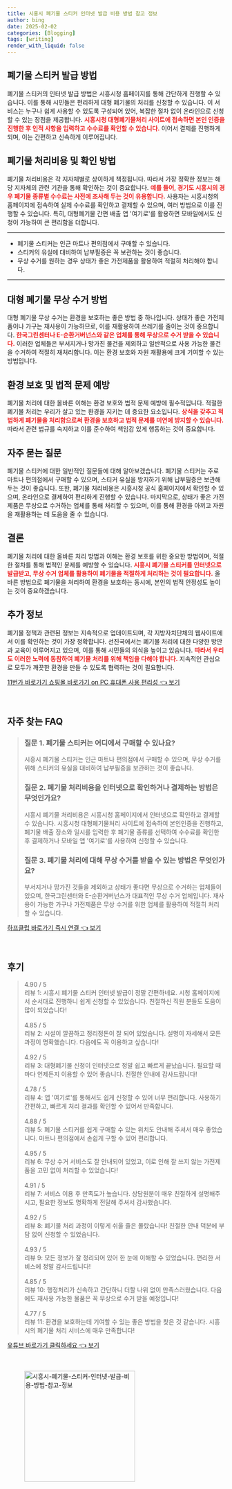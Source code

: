 ```yaml
---
title: 시흥시 폐기물 스티커 인터넷 발급 비용 방법 참고 정보
author: bing
date: 2025-02-02
categories: [Blogging]
tags: [writing]
render_with_liquid: false
---
```



<h2 id='폐기물 스티커 발급 방법'>폐기물 스티커 발급 방법</h2>

<p>폐기물 스티커의 인터넷 발급 방법은 시흥시청 홈페이지를 통해 간단하게 진행할 수 있습니다. 이를 통해 시민들은 편리하게 대형 폐기물의 처리를 신청할 수 있습니다. 이 서비스는 누구나 쉽게 사용할 수 있도록 구성되어 있어, 복잡한 절차 없이 온라인으로 신청할 수 있는 장점을 제공합니다. <b><span style="color: #ee2323;">시흥시청 대형폐기물처리 사이트에 접속하면 본인 인증을 진행한 후 인적 사항을 입력하고 수수료를 확인할 수 있습니다.</span></b> 이어서 결제를 진행하게 되며, 이는 간편하고 신속하게 이루어집니다. </p>

<h2 id='폐기물 처리비용 및 확인 방법'>폐기물 처리비용 및 확인 방법</h2>

<p>폐기물 처리비용은 각 지자체별로 상이하게 책정됩니다. 따라서 가장 정확한 정보는 해당 지자체의 관련 기관을 통해 확인하는 것이 중요합니다. <b><span style="color: #ee2323;">예를 들어, 경기도 시흥시의 경우 폐기물 종류별 수수료는 사전에 조사해 두는 것이 유용합니다.</span></b> 사용자는 시흥시청의 홈페이지에 접속하여 실제 수수료를 확인하고 결제할 수 있으며, 여러 방법으로 이를 진행할 수 있습니다. 특히, 대형폐기물 간편 배출 앱 '여기로'를 활용하면 모바일에서도 신청이 가능하여 큰 편리함을 더합니다.</p>

<hr />

<ul>
    <li>폐기물 스티커는 인근 마트나 편의점에서 구매할 수 있습니다.</li>
    <li>스티커의 유실에 대비하여 납부필증은 꼭 보관하는 것이 좋습니다.</li>
    <li>무상 수거를 원하는 경우 상태가 좋은 가전제품을 활용하여 적절히 처리해야 합니다.</li>
</ul>

<hr />

<h2 id='대형 폐기물 무상 수거 방법'>대형 폐기물 무상 수거 방법</h2>

<p>대형 폐기물 무상 수거는 환경을 보호하는 좋은 방법 중 하나입니다. 상태가 좋은 가전제품이나 가구는 재사용이 가능하므로, 이를 재활용하여 쓰레기를 줄이는 것이 중요합니다. <b><span style="color: #ee2323;">한국그린센터나 E-순환거버넌스와 같은 업체를 통해 무상으로 수거 받을 수 있습니다.</span></b> 이러한 업체들은 부서지거나 망가진 물건을 제외하고 일반적으로 사용 가능한 물건을 수거하여 적절히 재처리합니다. 이는 환경 보호와 자원 재활용에 크게 기여할 수 있는 방법입니다.</p>

<h2 id='환경 보호 및 법적 문제 예방'>환경 보호 및 법적 문제 예방</h2>

<p>폐기물 처리에 대한 올바른 이해는 환경 보호와 법적 문제 예방에 필수적입니다. 적절한 폐기물 처리는 우리가 살고 있는 환경을 지키는 데 중요한 요소입니다. <b><span style="color: #ee2323;">상식을 갖추고 적법하게 폐기물을 처리함으로써 환경을 보호하고 법적 문제를 미연에 방지할 수 있습니다.</span></b> 따라서 관련 법규를 숙지하고 이를 준수하여 책임감 있게 행동하는 것이 중요합니다.</p>

<h2 id='자주 묻는 질문'>자주 묻는 질문</h2>

<p>폐기물 스티커에 대한 일반적인 질문들에 대해 알아보겠습니다. 폐기물 스티커는 주로 마트나 편의점에서 구매할 수 있으며, 스티커 유실을 방지하기 위해 납부필증은 보관해 두는 것이 좋습니다. 또한, 폐기물 처리비용은 시흥시청 공식 홈페이지에서 확인할 수 있으며, 온라인으로 결제하여 편리하게 진행할 수 있습니다. 마지막으로, 상태가 좋은 가전제품은 무상으로 수거하는 업체를 통해 처리할 수 있으며, 이를 통해 환경을 아끼고 자원을 재활용하는 데 도움을 줄 수 있습니다.</p>

<h2 id='결론'>결론</h2>

<p>폐기물 처리에 대한 올바른 처리 방법과 이해는 환경 보호를 위한 중요한 방법이며, 적절한 절차를 통해 법적인 문제를 예방할 수 있습니다. <b><span style="color: #ee2323;">시흥시 폐기물 스티커를 인터넷으로 발급받고, 무상 수거 업체를 활용하여 폐기물을 적절하게 처리하는 것이 필요합니다.</span></b> 올바른 방법으로 폐기물을 처리하여 환경을 보호하는 동시에, 본인의 법적 안정성도 높이는 것이 중요하겠습니다.</p>

<h2 id='추가 정보'>추가 정보</h2>

<p>폐기물 정책과 관련된 정보는 지속적으로 업데이트되며, 각 지방자치단체의 웹사이트에서 이를 확인하는 것이 가장 정확합니다. 선진국에서는 폐기물 처리에 대한 다양한 방안과 교육이 이루어지고 있으며, 이를 통해 시민들의 의식을 높이고 있습니다. <b><span style="color: #ee2323;">따라서 우리도 이러한 노력에 동참하여 폐기물 처리를 위해 책임을 다해야 합니다.</span></b> 지속적인 관심으로 모두가 깨끗한 환경을 만들 수 있도록 협력하는 것이 필요합니다.</p>


<p><a class="click-button" title="11번가 바로가기 쇼핑몰 바로가기 on PC 휴대폰 사용 편리성" href="https://purplelist.github.io/posts/11%EB%B2%88%EA%B0%80-%EB%B0%94%EB%A1%9C%EA%B0%80%EA%B8%B0-%EC%87%BC%ED%95%91%EB%AA%B0-%EB%B0%94%EB%A1%9C%EA%B0%80%EA%B8%B0-on-PC-%ED%9C%B4%EB%8C%80%ED%8F%B0-%EC%82%AC%EC%9A%A9-%ED%8E%B8%EB%A6%AC%EC%84%B1/" rel="dofollow">11번가 바로가기 쇼핑몰 바로가기 on PC 휴대폰 사용 편리성 👈 보기</a></p><br>
<h2 id='자주_찾는_FAQ'>자주 찾는 FAQ</h2>
<div itemscope="" itemtype="https://schema.org/FAQPage"> 
<blockquote> 
<div itemscope="" itemprop="mainEntity" itemtype="https://schema.org/Question"> 
<h3 itemprop="name">질문 1. 폐기물 스티커는 어디에서 구매할 수 있나요?</h3> 
<div itemscope="" itemprop="acceptedAnswer" itemtype="https://schema.org/Answer"> 
<span itemprop="text"> 
<p>시흥시 폐기물 스티커는 인근 마트나 편의점에서 구매할 수 있으며, 무상 수거를 위해 스티커의 유실을 대비하여 납부필증을 보관하는 것이 좋습니다.</p> 
</span> 
</div> 
</div> 

<div itemscope="" itemprop="mainEntity" itemtype="https://schema.org/Question"> 
<h3 itemprop="name">질문 2. 폐기물 처리비용을 인터넷으로 확인하거나 결제하는 방법은 무엇인가요?</h3> 
<div itemscope="" itemprop="acceptedAnswer" itemtype="https://schema.org/Answer"> 
<span itemprop="text"> 
<p>시흥시 폐기물 처리비용은 시흥시청 홈페이지에서 인터넷으로 확인하고 결제할 수 있습니다. 시흥시청 대형폐기물처리 사이트에 접속하여 본인인증을 진행하고, 폐기물 배출 장소와 일시를 입력한 후 폐기물 종류를 선택하여 수수료를 확인한 후 결제하거나 모바일 앱 '여기로'를 사용하여 신청할 수 있습니다.</p> 
</span> 
</div> 
</div> 

<div itemscope="" itemprop="mainEntity" itemtype="https://schema.org/Question"> 
<h3 itemprop="name">질문 3. 폐기물 처리에 대해 무상 수거를 받을 수 있는 방법은 무엇인가요?</h3> 
<div itemscope="" itemprop="acceptedAnswer" itemtype="https://schema.org/Answer"> 
<span itemprop="text"> 
<p>부서지거나 망가진 것들을 제외하고 상태가 좋다면 무상으로 수거하는 업체들이 있으며, 한국그린센터와 E-순환거버넌스가 대표적인 무상 수거 업체입니다. 재사용이 가능한 가구나 가전제품은 무상 수거를 위한 업체를 활용하여 적절히 처리할 수 있습니다.</p> 
</span> 
</div> 
</div> 
</blockquote> 
</div>
<p><a class="click-button" title="하프클럽 바로가기 즉시 연결" href="https://purplelist.github.io/posts/%ED%95%98%ED%94%84%ED%81%B4%EB%9F%BD-%EB%B0%94%EB%A1%9C%EA%B0%80%EA%B8%B0-%EC%A6%89%EC%8B%9C-%EC%97%B0%EA%B2%B0/" rel="dofollow">하프클럽 바로가기 즉시 연결 👈 보기</a></p><br>
<h2 id='후기'>후기</h2>
<div itemscope itemtype="https://schema.org/Product">
  <blockquote>
  <div itemprop="review" itemscope itemtype="https://schema.org/Review">
      <div itemprop="reviewRating" itemscope itemtype="https://schema.org/Rating"> <span itemprop="ratingValue">4.90</span> / <span itemprop="bestRating">5</span> </div>
      <span itemprop="reviewBody">리뷰 1: 시흥시 폐기물 스티커 인터넷 발급이 정말 간편하네요. 시청 홈페이지에서 순서대로 진행하니 쉽게 신청할 수 있었습니다. 친절하신 직원 분들도 도움이 많이 되었습니다!</span>
  </div>
  <br>
  <div itemprop="review" itemscope itemtype="https://schema.org/Review">
      <div itemprop="reviewRating" itemscope itemtype="https://schema.org/Rating"> <span itemprop="ratingValue">4.85</span> / <span itemprop="bestRating">5</span> </div>
      <span itemprop="reviewBody">리뷰 2: 시설이 깔끔하고 정리정돈이 잘 되어 있었습니다. 설명이 자세해서 모든 과정이 명확했습니다. 다음에도 꼭 이용하고 싶습니다!</span>
  </div>
  <br>
  <div itemprop="review" itemscope itemtype="https://schema.org/Review">
      <div itemprop="reviewRating" itemscope itemtype="https://schema.org/Rating"> <span itemprop="ratingValue">4.92</span> / <span itemprop="bestRating">5</span> </div>
      <span itemprop="reviewBody">리뷰 3: 대형폐기물 신청이 인터넷으로 정말 쉽고 빠르게 끝났습니다. 필요할 때마다 언제든지 이용할 수 있어 좋습니다. 친절한 안내에 감사드립니다!</span>
  </div>
  <br>
  <div itemprop="review" itemscope itemtype="https://schema.org/Review">
      <div itemprop="reviewRating" itemscope itemtype="https://schema.org/Rating"> <span itemprop="ratingValue">4.78</span> / <span itemprop="bestRating">5</span> </div>
      <span itemprop="reviewBody">리뷰 4: 앱 '여기로'를 통해서도 쉽게 신청할 수 있어 너무 편리합니다. 사용하기 간편하고, 빠르게 처리 결과를 확인할 수 있어서 만족합니다.</span>
  </div>
  <br>
  <div itemprop="review" itemscope itemtype="https://schema.org/Review">
      <div itemprop="reviewRating" itemscope itemtype="https://schema.org/Rating"> <span itemprop="ratingValue">4.88</span> / <span itemprop="bestRating">5</span> </div>
      <span itemprop="reviewBody">리뷰 5: 폐기물 스티커를 쉽게 구매할 수 있는 위치도 안내해 주셔서 매우 좋았습니다. 마트나 편의점에서 손쉽게 구할 수 있어 편리합니다.</span>
  </div>
  <br>
  <div itemprop="review" itemscope itemtype="https://schema.org/Review">
      <div itemprop="reviewRating" itemscope itemtype="https://schema.org/Rating"> <span itemprop="ratingValue">4.95</span> / <span itemprop="bestRating">5</span> </div>
      <span itemprop="reviewBody">리뷰 6: 무상 수거 서비스도 잘 안내되어 있었고, 이로 인해 잘 쓰지 않는 가전제품을 고민 없이 처리할 수 있었습니다!</span>
  </div>
  <br>
  <div itemprop="review" itemscope itemtype="https://schema.org/Review">
      <div itemprop="reviewRating" itemscope itemtype="https://schema.org/Rating"> <span itemprop="ratingValue">4.91</span> / <span itemprop="bestRating">5</span> </div>
      <span itemprop="reviewBody">리뷰 7: 서비스 이용 후 만족도가 높습니다. 상담원분이 매우 친절하게 설명해주시고, 필요한 정보도 명확하게 전달해 주셔서 감사했습니다.</span>
  </div>
  <br>
  <div itemprop="review" itemscope itemtype="https://schema.org/Review">
      <div itemprop="reviewRating" itemscope itemtype="https://schema.org/Rating"> <span itemprop="ratingValue">4.92</span> / <span itemprop="bestRating">5</span> </div>
      <span itemprop="reviewBody">리뷰 8: 폐기물 처리 과정이 이렇게 쉬울 줄은 몰랐습니다! 친절한 안내 덕분에 부담 없이 신청할 수 있었습니다.</span>
  </div>
  <br>
  <div itemprop="review" itemscope itemtype="https://schema.org/Review">
      <div itemprop="reviewRating" itemscope itemtype="https://schema.org/Rating"> <span itemprop="ratingValue">4.93</span> / <span itemprop="bestRating">5</span> </div>
      <span itemprop="reviewBody">리뷰 9: 모든 정보가 잘 정리되어 있어 한 눈에 이해할 수 있었습니다. 편리한 서비스에 정말 감사드립니다!</span>
  </div>
  <br>
  <div itemprop="review" itemscope itemtype="https://schema.org/Review">
      <div itemprop="reviewRating" itemscope itemtype="https://schema.org/Rating"> <span itemprop="ratingValue">4.85</span> / <span itemprop="bestRating">5</span> </div>
      <span itemprop="reviewBody">리뷰 10: 행정처리가 신속하고 간단하니 더할 나위 없이 만족스러웠습니다. 다음에도 재사용 가능한 물품은 꼭 무상으로 수거 받을 예정입니다!</span>
  </div>
  <br>
  <div itemprop="review" itemscope itemtype="https://schema.org/Review">
      <div itemprop="reviewRating" itemscope itemtype="https://schema.org/Rating"> <span itemprop="ratingValue">4.77</span> / <span itemprop="bestRating">5</span> </div>
      <span itemprop="reviewBody">리뷰 11: 환경을 보호하는데 기여할 수 있는 좋은 방법을 찾은 것 같습니다. 시흥시의 폐기물 처리 서비스에 매우 만족합니다!</span>
  </div>
  </blockquote>
</div>
<p><a class="click-button" title="유튜브 바로가기 클릭하세요" href="https://purplelist.github.io/posts/%EC%9C%A0%ED%8A%9C%EB%B8%8C-%EB%B0%94%EB%A1%9C%EA%B0%80%EA%B8%B0-%ED%81%B4%EB%A6%AD%ED%95%98%EC%84%B8%EC%9A%94/" rel="dofollow">유튜브 바로가기 클릭하세요 👈 보기</a></p><br>
<figure class="image"><img src="https://purplelist.github.io/assets/img/thumbnail/시흥시-폐기물-스티커-인터넷-발급-비용-방법-참고-정보.webp" alt="시흥시-폐기물-스티커-인터넷-발급-비용-방법-참고-정보" width="256" height="256"></figure>